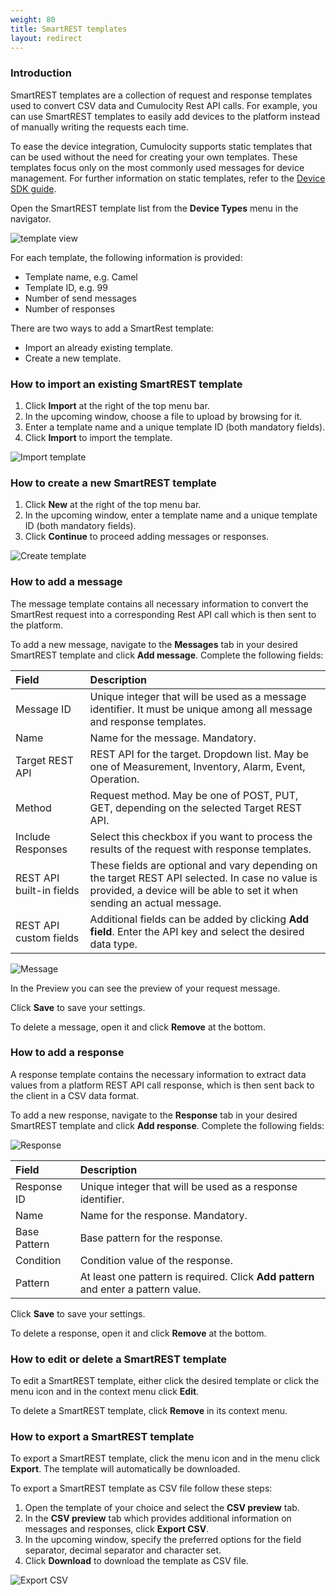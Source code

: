 ```yaml
---
weight: 80
title: SmartREST templates
layout: redirect
---
```


### Introduction

SmartREST templates are a collection of request and response templates used to convert CSV data and Cumulocity Rest API calls. For example, you can use SmartREST templates to easily add devices to the platform instead of manually writing the requests each time.

To ease the device integration, Cumulocity supports static templates that can be used without the need for creating your own templates. These templates focus only on the most commonly used messages for device management. For further information on static templates, refer to the [Device SDK guide](/guides/device-sdk/mqtt#static-templates).

Open the SmartREST template list from the **Device Types** menu in the navigator. 

![template view](/guides/images/users-guide/templateview.png)

For each template, the following information is provided:

* Template name, e.g. Camel
* Template ID, e.g. 99
* Number of send messages
* Number of responses

There are two ways to add a SmartRest template:

- Import an already existing template.
- Create a new template.

### How to import an existing SmartREST template

1. Click **Import** at the right of the top menu bar.
2. In the upcoming window, choose a file to upload by browsing for it.
3. Enter a template name and a unique template ID (both mandatory fields). 
4. Click **Import** to import the template.

<img src="/guides/images/users-guide/DeviceManagement/DevMgmt_TemplateImport.png" alt="Import template" style="max-width: 50%">

### How to create a new SmartREST template

1. Click **New** at the right of the top menu bar.
2. In the upcoming window, enter a template name and a unique template ID (both mandatory fields). 
4. Click **Continue** to proceed adding messages or responses.

<img src="/guides/images/users-guide/DeviceManagement/DevMgmt_TemplateCreate.png" alt="Create template" style="max-width: 50%">

### How to add a message

The message template contains all necessary information to convert the SmartRest request into a corresponding Rest API call which is then sent to the platform.

To add a new message, navigate to the **Messages** tab in your desired SmartREST template and click **Add message**. Complete the following fields:

|Field|Description|
|:---|:---|
|Message ID|Unique integer that will be used as a message identifier. It must be unique among all message and response templates.
|Name|Name for the message. Mandatory.
|Target REST API|REST API for the target. Dropdown list. May be one of Measurement, Inventory, Alarm, Event, Operation.
|Method|Request method. May be one of POST, PUT, GET, depending on the selected Target REST API.
|Include Responses|Select this checkbox if you want to process the results of the request with response templates.
|REST API built-in fields|These fields are optional and vary depending on the target REST API selected. In case no value is provided, a device will be able to set it when sending an actual message.
|REST API custom fields|Additional fields can be added by clicking **Add field**. Enter the API key and select the desired data type.

<img src="/guides/images/users-guide/DeviceManagement/DevMgmt_TemplateMessage.png" alt="Message" style="max-width: 100%">

In the Preview you can see the preview of your request message.

Click **Save** to save your settings.

To delete a message, open it and click **Remove** at the bottom.

### How to add a response

A response template contains the necessary information to extract data values from a platform REST API call response, which is then sent back to the client in a CSV data format.

To add a new response, navigate to the **Response** tab in your desired SmartREST template and click **Add response**. Complete the following fields:

<img src="/guides/images/users-guide/DeviceManagement/DevMgmt_TemplateResponse.png" alt="Response" style="max-width: 100%">

|Field|Description|
|:---|:---|
|Response ID|Unique integer that will be used as a response identifier. 
|Name|Name for the response. Mandatory.
|Base Pattern|Base pattern for the response.
|Condition|Condition value of the response.
|Pattern|At least one pattern is required. Click **Add pattern** and enter a pattern value.

Click **Save** to save your settings.

To delete a response, open it and click **Remove** at the bottom.

### How to edit or delete a SmartREST template

To edit a SmartREST template, either click the desired template or click the menu icon and in the context menu click **Edit**.

To delete a SmartREST template, click **Remove** in its context menu.

### How to export a SmartREST template

To export a SmartREST template, click the menu icon and in the menu click  **Export**. The template will automatically be downloaded.

To export a SmartREST template as CSV file follow these steps:

1. Open the template of your choice and select the **CSV preview** tab. 
2. In the **CSV preview** tab which provides additional information on messages and responses, click **Export CSV**. 
1. In the upcoming window, specify the preferred options for the field separator, decimal separator and character set.
1. Click **Download** to download the template as CSV file.

<img src="/guides/images/users-guide/DeviceManagement/DevMgmt_TemplateExportCSV.png" alt="Export CSV" style="max-width: 50%">